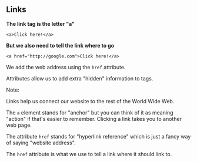 ## Links

**The link tag is the letter "a"**

	<a>Click here!</a>


**But we also need to tell the link where to go**


	<a href="http://google.com">Click here!</a>

We add the web address using the `href` attribute. 

Attributes allow us to add extra "hidden" information to tags.


Note:

Links help us connect our website to the rest of the World Wide Web.

The `a` element stands for "anchor" but you can think of it as meaning "action" if that's easier to remember. Clicking a link takes you to another web page.

The attribute `href` stands for "hyperlink reference" which is just a fancy way of saying "website address".

The `href` attribute is what we use to tell a link where it should link to.